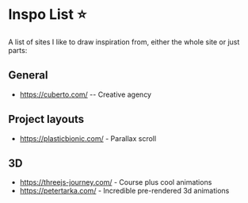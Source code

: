 # Inspo List   :star:

A list of sites I like to draw inspiration from, either the whole site or just parts:

## General
 - https://cuberto.com/ -- Creative agency

## Project layouts
- https://plasticbionic.com/ - Parallax scroll 

## 3D
- https://threejs-journey.com/ - Course plus cool animations
- https://petertarka.com/ - Incredible pre-rendered 3d animations
